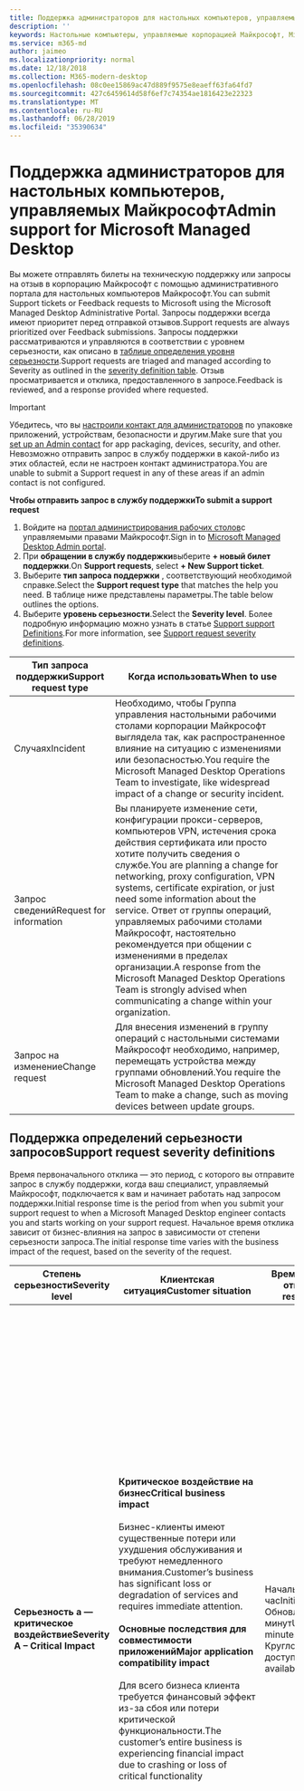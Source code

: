 ```yaml
---
title: Поддержка администраторов для настольных компьютеров, управляемых Майкрософт
description: ''
keywords: Настольные компьютеры, управляемые корпорацией Майкрософт, Microsoft 365, служба, документация
ms.service: m365-md
author: jaimeo
ms.localizationpriority: normal
ms.date: 12/18/2018
ms.collection: M365-modern-desktop
ms.openlocfilehash: 08c0ee15869ac47d889f9575e8eaeff63fa64fd7
ms.sourcegitcommit: 427c6459614d58f6ef7c74354ae1816423e22323
ms.translationtype: MT
ms.contentlocale: ru-RU
ms.lasthandoff: 06/28/2019
ms.locfileid: "35390634"
---
```

# <a name="admin-support-for-microsoft-managed-desktop"></a><span data-ttu-id="a2c2d-103">Поддержка администраторов для настольных компьютеров, управляемых Майкрософт</span><span class="sxs-lookup"><span data-stu-id="a2c2d-103">Admin support for Microsoft Managed Desktop</span></span>

<span data-ttu-id="a2c2d-104">Вы можете отправлять билеты на техническую поддержку или запросы на отзыв в корпорацию Майкрософт с помощью административного портала для настольных компьютеров Майкрософт.</span><span class="sxs-lookup"><span data-stu-id="a2c2d-104">You can submit Support tickets or Feedback requests to Microsoft using the Microsoft Managed Desktop Administrative Portal.</span></span> <span data-ttu-id="a2c2d-105">Запросы поддержки всегда имеют приоритет перед отправкой отзывов.</span><span class="sxs-lookup"><span data-stu-id="a2c2d-105">Support requests are always prioritized over Feedback submissions.</span></span> <span data-ttu-id="a2c2d-106">Запросы поддержки рассматриваются и управляются в соответствии с уровнем серьезности, как описано в [таблице определения уровня серьезности](#sev).</span><span class="sxs-lookup"><span data-stu-id="a2c2d-106">Support requests are triaged and managed according to Severity as outlined in the [severity definition table](#sev).</span></span> <span data-ttu-id="a2c2d-107">Отзыв просматривается и отклика, предоставленного в запросе.</span><span class="sxs-lookup"><span data-stu-id="a2c2d-107">Feedback is reviewed, and a response provided where requested.</span></span> 

>[!IMPORTANT]
><span data-ttu-id="a2c2d-108">Убедитесь, что вы [настроили контакт для администраторов](../get-started/add-admin-contacts.md) по упаковке приложений, устройствам, безопасности и другим.</span><span class="sxs-lookup"><span data-stu-id="a2c2d-108">Make sure that you [set up an Admin contact](../get-started/add-admin-contacts.md) for app packaging, devices, security, and other.</span></span> <span data-ttu-id="a2c2d-109">Невозможно отправить запрос в службу поддержки в какой-либо из этих областей, если не настроен контакт администратора.</span><span class="sxs-lookup"><span data-stu-id="a2c2d-109">You are unable to submit a Support request in any of these areas if an admin contact is not configured.</span></span>

<span data-ttu-id="a2c2d-110">**Чтобы отправить запрос в службу поддержки**</span><span class="sxs-lookup"><span data-stu-id="a2c2d-110">**To submit a support request**</span></span>
1. <span data-ttu-id="a2c2d-111">Войдите на [портал администрирования рабочих столов](http://aka.ms/mwaasportal)с управляемыми правами Майкрософт.</span><span class="sxs-lookup"><span data-stu-id="a2c2d-111">Sign in to [Microsoft Managed Desktop Admin portal](http://aka.ms/mwaasportal).</span></span> 
2. <span data-ttu-id="a2c2d-112">При **обращении в службу поддержки**выберите **+ новый билет поддержки**.</span><span class="sxs-lookup"><span data-stu-id="a2c2d-112">On **Support requests**, select **+ New Support ticket**.</span></span>
3. <span data-ttu-id="a2c2d-113">Выберите **тип запроса поддержки** , соответствующий необходимой справке.</span><span class="sxs-lookup"><span data-stu-id="a2c2d-113">Select the **Support request type** that matches the help you need.</span></span> <span data-ttu-id="a2c2d-114">В таблице ниже представлены параметры.</span><span class="sxs-lookup"><span data-stu-id="a2c2d-114">The table below outlines the options.</span></span> 
4. <span data-ttu-id="a2c2d-115">Выберите **уровень серьезности**.</span><span class="sxs-lookup"><span data-stu-id="a2c2d-115">Select the **Severity level**.</span></span> <span data-ttu-id="a2c2d-116">Более подробную информацию можно узнать в статье [Support support Definitions](#sev).</span><span class="sxs-lookup"><span data-stu-id="a2c2d-116">For more information, see [Support request severity definitions](#sev).</span></span> 

<span data-ttu-id="a2c2d-117">Тип запроса поддержки</span><span class="sxs-lookup"><span data-stu-id="a2c2d-117">Support request type</span></span> | <span data-ttu-id="a2c2d-118">Когда использовать</span><span class="sxs-lookup"><span data-stu-id="a2c2d-118">When to use</span></span>
--- | ---
<span data-ttu-id="a2c2d-119">Случаях</span><span class="sxs-lookup"><span data-stu-id="a2c2d-119">Incident</span></span> | <span data-ttu-id="a2c2d-120">Необходимо, чтобы Группа управления настольными рабочими столами корпорации Майкрософт выглядела так, как распространенное влияние на ситуацию с изменениями или безопасностью.</span><span class="sxs-lookup"><span data-stu-id="a2c2d-120">You require the Microsoft Managed Desktop Operations Team to investigate, like widespread impact of a change or security incident.</span></span>
<span data-ttu-id="a2c2d-121">Запрос сведений</span><span class="sxs-lookup"><span data-stu-id="a2c2d-121">Request for information</span></span> | <span data-ttu-id="a2c2d-122">Вы планируете изменение сети, конфигурации прокси-серверов, компьютеров VPN, истечения срока действия сертификата или просто хотите получить сведения о службе.</span><span class="sxs-lookup"><span data-stu-id="a2c2d-122">You are planning a change for networking, proxy configuration, VPN systems, certificate expiration, or just need some information about the service.</span></span> <span data-ttu-id="a2c2d-123">Ответ от группы операций, управляемых рабочими столами Майкрософт, настоятельно рекомендуется при общении с изменениями в пределах организации.</span><span class="sxs-lookup"><span data-stu-id="a2c2d-123">A response from the Microsoft Managed Desktop Operations Team is strongly advised when communicating a change within your organization.</span></span>
<span data-ttu-id="a2c2d-124">Запрос на изменение</span><span class="sxs-lookup"><span data-stu-id="a2c2d-124">Change request</span></span> | <span data-ttu-id="a2c2d-125">Для внесения изменений в группу операций с настольными системами Майкрософт необходимо, например, перемещать устройства между группами обновлений.</span><span class="sxs-lookup"><span data-stu-id="a2c2d-125">You require the Microsoft Managed Desktop Operations Team to make a change, such as moving devices between update groups.</span></span>

<span id="sev" />

## <a name="support-request-severity-definitions"></a><span data-ttu-id="a2c2d-126">Поддержка определений серьезности запросов</span><span class="sxs-lookup"><span data-stu-id="a2c2d-126">Support request severity definitions</span></span>

<span data-ttu-id="a2c2d-127">Время первоначального отклика — это период, с которого вы отправите запрос в службу поддержки, когда ваш специалист, управляемый Майкрософт, подключается к вам и начинает работать над запросом поддержки.</span><span class="sxs-lookup"><span data-stu-id="a2c2d-127">Initial response time is the period from when you submit your support request to when a Microsoft Managed Desktop engineer contacts you and starts working on your support request.</span></span> <span data-ttu-id="a2c2d-128">Начальное время отклика зависит от бизнес-влияния на запрос в зависимости от степени серьезности запроса.</span><span class="sxs-lookup"><span data-stu-id="a2c2d-128">The initial response time varies with the business impact of the request, based on the severity of the request.</span></span>

<span data-ttu-id="a2c2d-129">Степень серьезности</span><span class="sxs-lookup"><span data-stu-id="a2c2d-129">Severity level</span></span>  | <span data-ttu-id="a2c2d-130">Клиентская ситуация</span><span class="sxs-lookup"><span data-stu-id="a2c2d-130">Customer situation</span></span> |  <span data-ttu-id="a2c2d-131">Время начального отклика</span><span class="sxs-lookup"><span data-stu-id="a2c2d-131">Initial response time</span></span>   | <span data-ttu-id="a2c2d-132">Ожидается ответ от клиента</span><span class="sxs-lookup"><span data-stu-id="a2c2d-132">Expected customer response</span></span>
--- | --- | --- | ---
<span data-ttu-id="a2c2d-133">**Серьезность а — критическое воздействие**</span><span class="sxs-lookup"><span data-stu-id="a2c2d-133">**Severity A – Critical Impact**</span></span> |  <span data-ttu-id="a2c2d-134">**Критическое воздействие на бизнес**</span><span class="sxs-lookup"><span data-stu-id="a2c2d-134">**Critical business impact**</span></span><br><br><span data-ttu-id="a2c2d-135">Бизнес-клиенты имеют существенные потери или ухудшения обслуживания и требуют немедленного внимания.</span><span class="sxs-lookup"><span data-stu-id="a2c2d-135">Customer’s business has significant loss or degradation of services and requires immediate attention.</span></span><br><br><span data-ttu-id="a2c2d-136">**Основные последствия для совместимости приложений**</span><span class="sxs-lookup"><span data-stu-id="a2c2d-136">**Major application compatibility impact**</span></span><br><br><span data-ttu-id="a2c2d-137">Для всего бизнеса клиента требуется финансовый эффект из-за сбоя или потери критической функциональности.</span><span class="sxs-lookup"><span data-stu-id="a2c2d-137">The customer’s entire business is experiencing financial impact due to crashing or loss of critical functionality</span></span> | <span data-ttu-id="a2c2d-138">Начальный: < 1 час</span><span class="sxs-lookup"><span data-stu-id="a2c2d-138">Initial: < 1 hour</span></span><br><span data-ttu-id="a2c2d-139">Обновление: 60 минут</span><span class="sxs-lookup"><span data-stu-id="a2c2d-139">Update: 60 minutes</span></span><br><span data-ttu-id="a2c2d-140">Круглосуточная доступность</span><span class="sxs-lookup"><span data-stu-id="a2c2d-140">24x7 available</span></span> | <span data-ttu-id="a2c2d-141">При выборе серьезности а вы подтверждаете, что эта ошибка имеет важное влияние на бизнес, а также серьезное снижение числа служб.</span><span class="sxs-lookup"><span data-stu-id="a2c2d-141">When you select Severity A, you confirm that the issue has critical business impact, with severe loss and degradation of services.</span></span> <br><br><span data-ttu-id="a2c2d-142">Эта ошибка требует немедленного ответа, и вы фиксируете непрерывную ежедневную операцию ежедневно в Microsoft Team, пока не разрешать решение, а в противном случае корпорация Майкрософт может по своему усмотрению уменьшить уровень серьезности до уровня B.</span><span class="sxs-lookup"><span data-stu-id="a2c2d-142">The issue demands an immediate response, and you commit to continuous 24x7 operation every day with the Microsoft team until resolution, otherwise, Microsoft may at its discretion decrease the Severity to level B.</span></span><br><br> <span data-ttu-id="a2c2d-143">Кроме того, вы можете убедиться, что у Майкрософт есть правильные контактные данные.</span><span class="sxs-lookup"><span data-stu-id="a2c2d-143">You also ensure that Microsoft has your accurate contact information.</span></span> 
<span data-ttu-id="a2c2d-144">**Степень серьезности B – умеренное воздействие**</span><span class="sxs-lookup"><span data-stu-id="a2c2d-144">**Severity B – Moderate Impact**</span></span> |  <span data-ttu-id="a2c2d-145">**Умеренное воздействие на предприятия**</span><span class="sxs-lookup"><span data-stu-id="a2c2d-145">**Moderate business impact**</span></span><br><br><span data-ttu-id="a2c2d-146">В организации клиента умеренное снижение или ухудшение обслуживания, но работа может быть нарушена.</span><span class="sxs-lookup"><span data-stu-id="a2c2d-146">Customer’s business has moderate loss or degradation of services, but work can reasonably continue in an impaired manner.</span></span><br><br><span data-ttu-id="a2c2d-147">**Умеренное воздействие на совместимость приложений**</span><span class="sxs-lookup"><span data-stu-id="a2c2d-147">**Moderate application compatibility impact**</span></span><br><br><span data-ttu-id="a2c2d-148">Определенная бизнес-группа больше не является продуктивной из-за аварийного завершения работы или потери критической функциональности.</span><span class="sxs-lookup"><span data-stu-id="a2c2d-148">A specific business group is no longer productive, due to crashing behavior or loss of critical functionality.</span></span> |  <span data-ttu-id="a2c2d-149">Начальный: < 4 часа</span><span class="sxs-lookup"><span data-stu-id="a2c2d-149">Initial: < 4 hours</span></span><br><span data-ttu-id="a2c2d-150">Обновление: 12 часов</span><span class="sxs-lookup"><span data-stu-id="a2c2d-150">Update: 12 hours</span></span><br><span data-ttu-id="a2c2d-151">Рабочие часы (Круглосуточная доступность)</span><span class="sxs-lookup"><span data-stu-id="a2c2d-151">Business hours (24x7 available)</span></span> | <span data-ttu-id="a2c2d-152">При выборе уровня серьезности B Вы подтверждаете, что эта ошибка имеет умеренное воздействие на работу с потерей и ухудшением обслуживания, но обходные пути обеспечивают разумные, хотя временное и непрерывные бизнес-возможности.</span><span class="sxs-lookup"><span data-stu-id="a2c2d-152">When you select Severity B, you confirm that the issue has moderate impact to your business with loss and degradation of services, but workarounds enable reasonable, albeit temporary, business continuity.</span></span> <br><br><span data-ttu-id="a2c2d-153">Эта ошибка требует срочного отклика.</span><span class="sxs-lookup"><span data-stu-id="a2c2d-153">The issue demands an urgent response.</span></span> <span data-ttu-id="a2c2d-154">Если вы отправите запрос в службу поддержки, вы будете ежедневно выполнять действия, выполняемые до тех пор, пока вы отправите запрос в службу поддержки, а в противном случае корпорация Майкрософт может снизить степень серьезности до уровня C. Если вы выбрали поддержку рабочих часов при отсылке инцидента серьезности B, корпорация Майкрософт свяжется с вами только в рабочее время.</span><span class="sxs-lookup"><span data-stu-id="a2c2d-154">If you chose 24x7 when you submit the support request, you commit to a continuous 24x7 operation every day with the Microsoft team until resolution, otherwise, Microsoft may at its discretion decrease the severity to level C. If you chose business-hours support when you submit a Severity B incident, Microsoft will contact you during business hours only.</span></span><br><br><span data-ttu-id="a2c2d-155">Кроме того, вы можете убедиться, что у Майкрософт есть правильные контактные данные.</span><span class="sxs-lookup"><span data-stu-id="a2c2d-155">You also ensure that Microsoft has your accurate contact information.</span></span>
<span data-ttu-id="a2c2d-156">**Серьезность C — минимальное воздействие**</span><span class="sxs-lookup"><span data-stu-id="a2c2d-156">**Severity C – Minimal Impact**</span></span> |   <span data-ttu-id="a2c2d-157">**Минимальное воздействие на бизнес**</span><span class="sxs-lookup"><span data-stu-id="a2c2d-157">**Minimum business impact**</span></span><br><br> <span data-ttu-id="a2c2d-158">Предприятие клиента работает с небольшими препятствиями служб.</span><span class="sxs-lookup"><span data-stu-id="a2c2d-158">Customer’s business is functioning with minor impediments of services.</span></span><br><br><span data-ttu-id="a2c2d-159">**Незначительное влияние на совместимость приложений**</span><span class="sxs-lookup"><span data-stu-id="a2c2d-159">**Minor application compatibility impact**</span></span><br><br><span data-ttu-id="a2c2d-160">Потенциально несвязанные пользователи сталкиваются с незначительными проблемами совместимости, которые не препятствуют повышению производительности</span><span class="sxs-lookup"><span data-stu-id="a2c2d-160">Potentially unrelated users experience minor compatibility issues that do not prevent productivity</span></span> |    <span data-ttu-id="a2c2d-161">Начальный: < 8 часов</span><span class="sxs-lookup"><span data-stu-id="a2c2d-161">Initial: < 8 hours</span></span><br><span data-ttu-id="a2c2d-162">Обновление: 24 часа</span><span class="sxs-lookup"><span data-stu-id="a2c2d-162">Update: 24 hours</span></span><br><span data-ttu-id="a2c2d-163">Рабочие часы</span><span class="sxs-lookup"><span data-stu-id="a2c2d-163">Business hours</span></span>  | <span data-ttu-id="a2c2d-164">При выборе серьезности C Вы подтверждаете, что эта ошибка является минимальным влиянием на работу с незначительным препятствием обслуживания.</span><span class="sxs-lookup"><span data-stu-id="a2c2d-164">When you select Severity C, you confirm that the issue has minimum impact to your business with minor impediment of service.</span></span><br><br><span data-ttu-id="a2c2d-165">Для инцидента с уровнем серьезности C корпорация Майкрософт свяжется с вами только в рабочее время.</span><span class="sxs-lookup"><span data-stu-id="a2c2d-165">For a Severity C incident, Microsoft will contact you during business hours only.</span></span><br><br><span data-ttu-id="a2c2d-166">Кроме того, вы можете убедиться, что у Майкрософт есть правильные контактные сведения</span><span class="sxs-lookup"><span data-stu-id="a2c2d-166">You also ensure that Microsoft has your accurate contact information</span></span>

<span data-ttu-id="a2c2d-167">Дополнительные сведения:</span><span class="sxs-lookup"><span data-stu-id="a2c2d-167">Additional details:</span></span>
- <span data-ttu-id="a2c2d-168">**Языки поддержки** — вся поддержка предоставляется на английском языке.</span><span class="sxs-lookup"><span data-stu-id="a2c2d-168">**Support languages** - All support is provided in English.</span></span>
- <span data-ttu-id="a2c2d-169">**Изменения уровня серьезности** — Корпорация Майкрософт может понизить уровень серьезности, если клиент не может предоставить соответствующие ресурсы или ответы, чтобы разрешить корпорации Майкрософт продолжить работу с решением проблем.</span><span class="sxs-lookup"><span data-stu-id="a2c2d-169">**Severity level changes** - Microsoft may downgrade the severity level if the customer is not able to provide adequate resources or responses to enable Microsoft to continue with problem resolution efforts.</span></span> 
- <span data-ttu-id="a2c2d-170">\*\*\*\* Рабочие часы для большинства стран для рабочих часов — от 9:00 до 5:00 по тихоокеанскому времени (по стандарту).</span><span class="sxs-lookup"><span data-stu-id="a2c2d-170">**Business hours** - For most countries, business hours are from 9:00 AM to 5:00 PM, Pacific Standard Time.</span></span>
- <span data-ttu-id="a2c2d-171">**Совместимость приложений** — для рассмотрения проблем совместимости приложений должна быть возможной ошибка в той же версии приложения, что и между предыдущей и текущей версиями Windows или Office.</span><span class="sxs-lookup"><span data-stu-id="a2c2d-171">**Application compatibility** - For an application compatibility issue to be considered, there must be a reproduceable error, of the same version of the application, between the previous and current version of Windows or Office.</span></span> <span data-ttu-id="a2c2d-172">Чтобы устранить проблемы совместимости приложений, для работы с корпорацией Майкрософт требуется клиентская точка контакта.</span><span class="sxs-lookup"><span data-stu-id="a2c2d-172">To resolve application compatibility issues, Microsoft requires a customer point of contact to work with.</span></span> <span data-ttu-id="a2c2d-173">Для исследования и решения этой проблемы человек должен работать непосредственно с командой Fast Tracking.</span><span class="sxs-lookup"><span data-stu-id="a2c2d-173">The individual must work directly with our Fast Track team to investigate and resolve the issue.</span></span>
- <span data-ttu-id="a2c2d-174">**Время отклика клиента** Если клиент не может удовлетворить ожидаемые требования к ответу, корпорация Майкрософт будет переделать запрос на один уровень серьезности до минимума с уровнем серьезности C. Если клиент не отвечает на запрос действий, корпорация Майкрософт снизит и закроет запрос в службу поддержки в течение 48 часов последнего запроса.</span><span class="sxs-lookup"><span data-stu-id="a2c2d-174">**Customer response time** If a customer is unable to meet the expected response requirements, Microsoft will downgrade the request by one severity level, to a minimum of Severity C. If a customer is unresponsive to requests for action, Microsoft will mitigate and close the support request within 48 hours of the last request.</span></span>
 

## <a name="additional-resources"></a><span data-ttu-id="a2c2d-175">Дополнительные ресурсы</span><span class="sxs-lookup"><span data-stu-id="a2c2d-175">Additional resources</span></span>
- <span data-ttu-id="a2c2d-176">[Поддержка конечных пользователей для настольных компьютеров, управляемых Майкрософт](end-user-support.md).</span><span class="sxs-lookup"><span data-stu-id="a2c2d-176">[End user support for Microsoft Managed Desktop](end-user-support.md).</span></span> 
- <span data-ttu-id="a2c2d-177">[Поддержка настольного компьютера, управляемого корпорацией Майкрософт](../service-description/support.md).</span><span class="sxs-lookup"><span data-stu-id="a2c2d-177">[Support for Microsoft Managed Desktop](../service-description/support.md).</span></span> 
